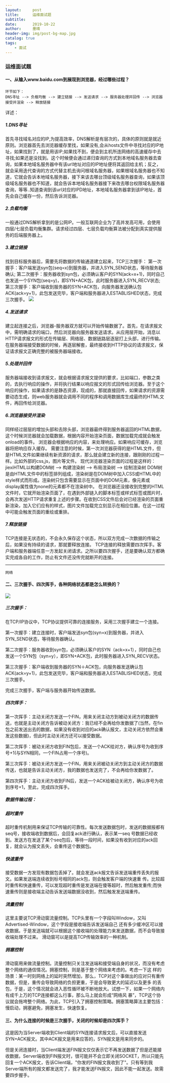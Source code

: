 ```yaml
---
layout:     post
title:      运维面试题
subtitle:   
date:       2019-10-22
author:     墨晴
header-img: img/post-bg-map.jpg
catalog: true
tags:
    - 面试
---
```

### 运维面试题
#### 一、从输入www.baidu.com到展现到浏览器，经过哪些过程？


```
环节如下：
DNS寻址 --> 负载均衡 --> 建立链接 --> 发送请求 --> 服务器处理并回传 --> 浏览器接受并渲染 --> 释放链接
```
详述：

##### 1.DNS寻址
首先寻找域名对应的IP,为提高效率，DNS解析是有层次的，具体的原则就是就近原则。浏览器首先去浏览器缓存里找，如果没有,会从hosts文件中寻找对应的IP地址，如果找到了，就是用该IP;如果找不到，便会到主机所连网络的高速缓存中去寻找;如果还是没找到。这个时候便会通过递归查询的方式到本地域名服务器去查询，如果本地域名服务器中有该url地址对应的IP地址便将其返回给主机；反之，就会采用迭代查询的方式代替主机去询问根域名服务器，如果根域名服务器也不知道，它就会告诉本地域名服务器，接下来该去哪台顶级域名服务器查询，如果该顶级域名服务器也不知道，就会告诉本地域名服务器接下来改去哪台权限域名服务器查询，等等..知道查询到该url对应的IPD地址，本地域名服务器拿到该IP地址，首先会自己缓存一份，然后告诉浏览器。

##### 2.负载均衡
一般通过DNS解析拿到的是公网IP。一般互联网企业为了高并发高可用，会使用四层/七层负载均衡集群。请求经过四层、七层负载均衡算法被分配到真实提供服务的后端服务器上。

##### 3.建立链接
找到目标服务器后，需要先将数据的传输通道建立起来，TCP三次握手：
第一次握手：客户端发送syn包(seq=x)到服务器，并进入SYN_SEND状态，等待服务器确认;
第二次握手：服务器收到syn包，必须确认客户的SYN(ack=x+1)，同时自己也发送一个SYN包(seq=y)，即SYN+ACK包，此时服务器进入SYN_RECV状态;
第三次握手：客户端收到服务器的SYN+ACK包，向服务器发送确认包ACK(ack=y+1)，此包发送完毕，客户端和服务器进入ESTABLISHED状态，完成三次握手。
![](https://raw.githubusercontent.com/mushroom5/mushroom5.github.io/master/img/TCP%E4%B8%89%E6%AC%A1%E6%8F%A1%E6%89%8B%E5%9B%9B%E6%AC%A1%E6%8C%A5%E6%89%8B.jpg)

##### 4.发送请求
建立起连接之后，浏览器-服务器双方就可以开始传输数据了。首先，在请求报文中，需明确请求的端口，然后浏览器向服务器发送请求。从应用层开始，消息以HTTP请求报文的形式在传输层、网络层、数据链路层逐层打上头部，进行传输。在服务器端接受数据的时候，再逐层解套，最终接收到HTTP协议的请求报文，保证请求报文正确完整的被服务器端接收。

##### 5.处理并回传
服务器端接收到请求报文，就会根据请求报文提供的要求，比如端口，参数之类的，去执行响应的操作，并将执行结果以响应报文的形式回传给浏览器。至于这个响应的操作，如果请求的是静态资源，现成的，那就直接回传，如果请求的资源需要动态生成，则web服务器就会调用不同的程序和调用数据库生成最终的HTML文件，再回传给浏览器。

##### 6.浏览器接受并渲染
同样经过层层的增加头部和去除头部，浏览器最终得到服务器返回的HTML数据，这个时候浏览器就会加载数据，根据内容开始渲染页面，数据加载完成就会触发onload的事件。
浏览器会根据响应的内容，来处理响应。如果响应可缓存，浏览器将把响应存入缓存。
需要注意的时候，第一次浏览器获得的是HTML文件，但是HTML文件如果继续有新资源的请求，那么就会建立新的连接，跟刚刚的过程一样。比如外部的css,js，图片等文件。
现代浏览器渲染页面的过程是这样的：jiexiHTML以构建DOM树 –> 构建渲染树 –> 布局渲染树 –> 绘制渲染树
DOM树是由HTML文件中的标签排列组成，渲染树是在DOM树中加入CSS或HTML中的style样式而形成。渲染树只包含需要显示在页面中的DOM元素，像<head>元素或display属性值为none的元素都不在渲染树中。
在浏览器还没接收到完整的HTML文件时，它就开始渲染页面了，在遇到外部链入的脚本标签或样式标签或图片时，会再次发送HTTP请求重复上述的步骤。在收到CSS文件后会对已经渲染的页面重新渲染，加入它们应有的样式，图片文件加载完立刻显示在相应位置。在这一过程中可能会触发页面的重绘或重排。
   
##### 7.释放链接
TCP连接是无状态的，不会永久保存这个状态，所以双方完成一次数据的传输之后，如果没有持续的请求，那就要释放连接。
TCP连接的释放需要四次挥手。客户端和服务器端任意一方发起关闭请求。之所以要四次握手，还是要确认双方都确实完成各自的工作，防止有文件还没传完就断开的连接。

-------
`网络`

#### 二、三次握手、四次挥手，各种网络状态都是怎么转换的？
![](https://raw.githubusercontent.com/mushroom5/mushroom5.github.io/master/img/TCP%E4%B8%89%E6%AC%A1%E6%8F%A1%E6%89%8B%E5%9B%9B%E6%AC%A1%E6%8C%A5%E6%89%8B.jpg)

##### 三次握手：

在TCP/IP协议中，TCP协议提供可靠的连接服务，采用三次握手建立一个连接。

第一次握手：建立连接时，客户端发送syn包(syn=x)到服务器，并进入SYN_SEND状态，等待服务器确认。

第二次握手：服务器收到syn包，必须确认客户的SYN（ack=x+1），同时自己也发送一个SYN包（syn=y），即SYN+ACK包，此时服务器进入SYN_RECV状态。

第三次握手：客户端收到服务器的SYN＋ACK包，向服务器发送确认包ACK(ack=y+1)，此包发送完毕，客户端和服务器进入ESTABLISHED状态，完成三次握手。

完成三次握手，客户端与服务器开始传送数据。

##### 四次挥手：

第一次挥手：主动关闭方发送一个FIN，用来关闭主动方到被动关闭方的数据传送，也就是主动关闭方告诉被动关闭方：我已经不会再给你发数据了(当然，在fin包之前发送出去的数据，如果没有收到对应的ack确认报文，主动关闭方依然会重发这些数据)，但此时主动关闭方还可以接受数据。

第二次挥手：被动关闭方收到FIN包后，发送一个ACK给对方，确认序号为收到序号+1(与SYN相同，一个FIN占用一个序号)。

第三次挥手：被动关闭方发送一个FIN，用来关闭被动关闭方到主动关闭方的数据传送，也就是告诉主动关闭方，我的数据也发送完了，不会再给你发数据了。

第四次挥手：主动关闭方收到FIN后，发送一个ACK给被动关闭方，确认序号为收到序号+1，至此，完成四次挥手。

##### 数据传输过程：
##### 超时重传
超时重传机制用来保证TCP传输的可靠性。每次发送数据包时，发送的数据报都有seq号，接收端收到数据后，会回复ack进行确认，表示某一seq 号数据已经收到。发送方在发送了某个seq包后，等待一段时间，如果没有收到对应的ack回复，就会认为报文丢失，会重传这个数据包。

##### 快速重传
接受数据一方发现有数据包丢掉了。就会发送ack报文告诉发送端重传丢失的报文。如果发送端连续收到标号相同的ack包，则会触发客户端的快速重 传。比较超时重传和快速重传，可以发现超时重传是发送端在傻等超时，然后触发重传;而快速重传则是接收端主动告诉发送端数据没收到，然后触发发送端重传。

##### 流量控制
这里主要说TCP滑动窗流量控制。TCP头里有一个字段叫Window，又叫Advertised-Window，这个字段是接收端告诉发送端自己 还有多少缓冲区可以接收数据。于是发送端就可以根据这个接收端的处理能力来发送数据，而不会导致接收端处理不过来。 滑动窗可以是提高TCP传输效率的一种机制。

##### 拥塞控制
滑动窗用来做流量控制。流量控制只关注发送端和接受端自身的状况，而没有考虑整个网络的通信情况。拥塞控制，则是基于整个网络来考虑的。考虑一下这 样的场景：某一时刻网络上的延时突然增加，那么，TCP对这个事做出的应对只有重传数据，但是，重传会导致网络的负担更重，于是会导致更大的延迟以及更多 的丢包，于是，这个情况就会进入恶性循环被不断地放大。试想一下，如果一个网络内有成千上万的TCP连接都这么行事，那么马上就会形成“网络风 暴”，TCP这个协议就会拖垮整个网络。为此，TCP引入了拥塞控制策略。拥塞策略算法主要包括：慢启动，拥塞避免，拥塞发生，快速恢复。



#### 三、为什么连接的时候是三次握手，关闭的时候却是四次挥手？
这是因为当Server端收到Client端的SYN连接请求报文后，可以直接发送SYN+ACK报文。其中ACK报文是用来应答的，SYN报文是用来同步的。

但是关闭连接时，当Client端发送FIN报文仅仅表示它不再发送数据了但是还能接收数据，Server端收到FIN报文时，很可能并不会立即关闭SOCKET，所以只能先回复一个ACK报文，告诉Client端，"你发的FIN报文我收到了"。只有等到我Server端所有的报文都发送完了，我才能发送FIN报文，因此不能一起发送。故需要四步握手。

